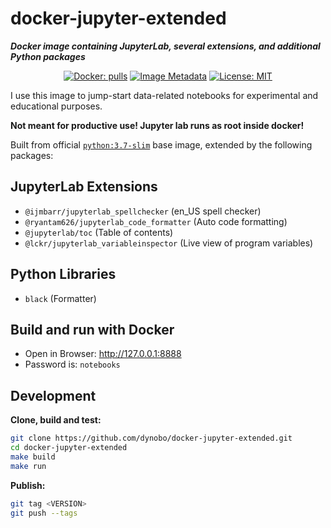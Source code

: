 # docker-jupyter-extended

**_Docker image containing JupyterLab, several extensions, and additional Python packages_**

<p align="center">
<a href="https://hub.docker.com/r/dynobo/docker-jupyter-extended/"><img alt="Docker: pulls" src="https://img.shields.io/docker/pulls/dynobo/docker-jupyter-extended.svg?maxAge=2592000?style=flat-square"></a>
<a href="https://microbadger.com/images/dynobo/docker-jupyter-extended"><img alt="Image Metadata" src="https://images.microbadger.com/badges/image/dynobo/docker-jupyter-extended.svg"></a>
<a href="https://opensource.org/licenses/mit-license.php"><img alt="License: MIT" src="https://badges.frapsoft.com/os/mit/mit.png?v=103"></a>
</p>

I use this image to jump-start data-related notebooks for experimental and educational purposes.

**Not meant for productive use! Jupyter lab runs as root inside docker!**

Built from official [`python:3.7-slim`](https://hub.docker.com/_/python/) base image, extended by the following packages:

## JupyterLab Extensions

- `@ijmbarr/jupyterlab_spellchecker` (en_US spell checker)
- `@ryantam626/jupyterlab_code_formatter` (Auto code formatting)
- `@jupyterlab/toc` (Table of contents)
- `@lckr/jupyterlab_variableinspector` (Live view of program variables)

## Python Libraries

- `black` (Formatter)

## Build and run with Docker

- Open in Browser: <http://127.0.0.1:8888>
- Password is: `notebooks`

## Development

**Clone, build and test:**

```sh
git clone https://github.com/dynobo/docker-jupyter-extended.git
cd docker-jupyter-extended
make build
make run
```

**Publish:**

```sh
git tag <VERSION>
git push --tags
```
